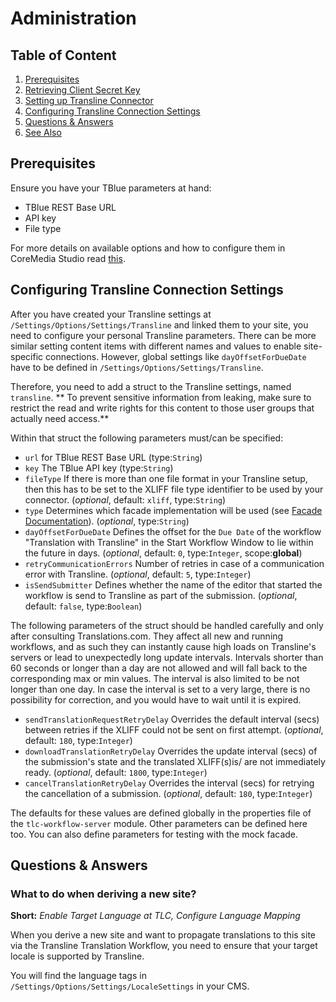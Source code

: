 # Administration

## Table of Content

1. [Prerequisites](#prerequisites)
2. [Retrieving Client Secret Key](#retrieve-client-secret-key)
3. [Setting up Transline Connector](#setup-of-transline-connector)
4. [Configuring Transline Connection Settings](#configuring-transline-connection-settings)
5. [Questions &amp; Answers](#questions-amp-answers)
6. [See Also](#see-also)

## Prerequisites

Ensure you have your TBlue parameters at hand:

* TBlue REST Base URL
* API key
* File type

For more details on available options and how to configure them in CoreMedia Studio read [this](#configuring-transline-connection-settings).

## Configuring Transline Connection Settings

After you have created your Transline settings at `/Settings/Options/Settings/Transline` and linked them to your site, you need to configure your personal Transline parameters. There can be more similar setting content items with different names and values to enable site-specific connections. However, global settings like `dayOffsetForDueDate` have to be defined in `/Settings/Options/Settings/Transline`.

Therefore, you need to add a struct to the Transline settings, named `transline`. ** To prevent sensitive information from leaking, make sure to restrict the read and write rights for this content to those user groups that actually need access.**

Within that struct the following parameters must/can be specified:

* `url` for TBlue REST Base URL  (type:`String`)
* `key` The TBlue API key (type:`String`)
* `fileType` If there is more than one file format in your Transline setup, then this has to be set to the XLIFF file type identifier to be used by your connector. (_optional_, default: `xliff`, type:`String`)
* `type` Determines which facade implementation will be used (see [Facade Documentation](../apps/workflow-server/tlc-workflow-server-facade/tlc-restclient-facade/README.md)). (_optional_, type:`String`)
* `dayOffsetForDueDate` Defines the offset for the `Due Date` of the workflow "Translation with Transline" in the Start Workflow Window to lie within the future in days.
  (_optional_, default: `0`, type:`Integer`, scope:**global**)
* `retryCommunicationErrors` Number of retries in case of a communication error with Transline. (_optional_, default: `5`, type:`Integer`)
* `isSendSubmitter` Defines whether the name of the editor that started the workflow is send to Transline as part of the submission.
  (_optional_, default: `false`, type:`Boolean`)

The following parameters of the struct should be handled carefully and only after consulting Translations.com. They affect all new and running workflows, and as such they can instantly cause high loads on Transline's servers or lead to unexpectedly long update intervals. Intervals shorter than 60 seconds or longer than a day are not allowed and will fall back to the corresponding max or min values. The interval is also limited to be not longer than one day. In case the interval is set to a very large, there is no possibility for correction, and you would have to wait until it is expired.

* `sendTranslationRequestRetryDelay` Overrides the default interval (secs) between retries if the XLIFF could not be sent on first attempt.
  (_optional_, default: `180`, type:`Integer`)
* `downloadTranslationRetryDelay` Overrides the update interval (secs) of the submission's state and the translated XLIFF(s)is/ are not immediately ready.
  (_optional_, default: `1800`, type:`Integer`)
* `cancelTranslationRetryDelay` Overrides the interval (secs) for retrying the cancellation of a submission. (_optional_, default: `180`, type:`Integer`)

The defaults for these values are defined globally in the properties file of the `tlc-workflow-server` module. Other parameters can be defined here too.
You can also define parameters for testing with the mock facade.


## Questions &amp; Answers

### What to do when deriving a new site?

**Short:** _Enable Target Language at TLC, Configure Language Mapping_

When you derive a new site and want to propagate translations to this site via the Transline Translation Workflow, you need to ensure that your target locale is supported by Transline.

You will find the language tags in `/Settings/Options/Settings/LocaleSettings` in your CMS.

